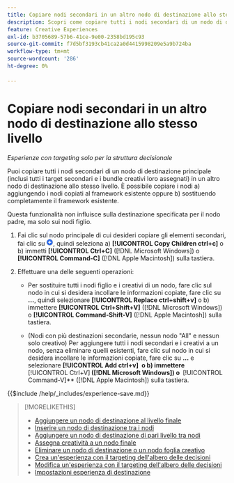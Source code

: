 ```yaml
---
title: Copiare nodi secondari in un altro nodo di destinazione allo stesso livello
description: Scopri come copiare tutti i nodi secondari di un nodo di destinazione principale in un altro nodo di destinazione allo stesso livello
feature: Creative Experiences
exl-id: b3705689-57b6-41ce-9e00-2358bd195c93
source-git-commit: f7d5bf3193cb41ca2a0d4415998209e5a9b724ba
workflow-type: tm+mt
source-wordcount: '286'
ht-degree: 0%

---
```


# Copiare nodi secondari in un altro nodo di destinazione allo stesso livello

*Esperienze con targeting solo per la struttura decisionale*

Puoi copiare tutti i nodi secondari di un nodo di destinazione principale (inclusi tutti i target secondari e i bundle creativi loro assegnati) in un altro nodo di destinazione allo stesso livello. È possibile copiare i nodi a) aggiungendo i nodi copiati al framework esistente oppure b) sostituendo completamente il framework esistente. <!-- Give the main use case or an example to explain. -->

Questa funzionalità non influisce sulla destinazione specificata per il nodo padre, ma solo sui nodi figlio.

<!-- 1. [ways to get to the decision tree] -->

1. Fai clic sul nodo principale di cui desideri copiare gli elementi secondari, fai clic su ![Aggiungi](/help/creative/assets/add.png "Aggiungi"), quindi seleziona a\) **[!UICONTROL Copy Children ctrl+c]** o b\) immetti **[!UICONTROL Ctrl+C]** ([!DNL Microsoft Windows]) o **[!UICONTROL Command-C]** ([!DNL Apple Macintosh]) sulla tastiera.

1. Effettuare una delle seguenti operazioni:

   * Per sostituire tutti i nodi figlio e i creativi di un nodo, fare clic sul nodo in cui si desidera incollare le informazioni copiate, fare clic su **...**, quindi selezionare **[!UICONTROL Replace ctrl+shift+v]** o b\) immettere **[!UICONTROL Ctrl+Shift+V]** ([!DNL Microsoft Windows]) o **[!UICONTROL Command-Shift-V]** ([!DNL Apple Macintosh]) sulla tastiera.

   * (Nodi con più destinazioni secondarie, nessun nodo &quot;All&quot; e nessun solo creativo) Per aggiungere tutti i nodi secondari e i creativi a un nodo, senza eliminare quelli esistenti, fare clic sul nodo in cui si desidera incollare le informazioni copiate, fare clic su **...** e selezionare **[!UICONTROL Add ctrl+v]** **&#x200B; o b\) immettere &#x200B;** [!UICONTROL Ctrl+V] **&#x200B; ([!DNL Microsoft Windows]) o &#x200B;** [!UICONTROL Command-V]** ([!DNL Apple Macintosh]) sulla tastiera.

<!--
1. (Optional) To save the experience, click **[!UICONTROL Save]**, and then do the following.
...

These formatted steps are inserted automatically from text in the following file in the _includes folder, which reused in multiple places.
-->

{{$include /help/_includes/experience-save.md}}

>[!MORELIKETHIS]
>
>* [Aggiungere un nodo di destinazione al livello finale](experience-target-node-add-final.md)
>* [Inserire un nodo di destinazione tra i nodi](experience-target-node-add-inner.md)
>* [Aggiungere un nodo di destinazione di pari livello tra nodi](experience-target-node-add-sibling.md)
>* [Assegna creatività a un nodo finale](experience-assign-creative-bundles.md)
>* [Eliminare un nodo di destinazione o un nodo foglia creativo](/help/creative/experiences/experience-target-node-delete.md)
>* [Crea un&#39;esperienza con il targeting dell&#39;albero delle decisioni](experience-create-targeting.md)
>* [Modifica un&#39;esperienza con il targeting dell&#39;albero delle decisioni](experience-edit-targeting.md)
>* [Impostazioni esperienza di destinazione](experience-settings-targeting.md)
